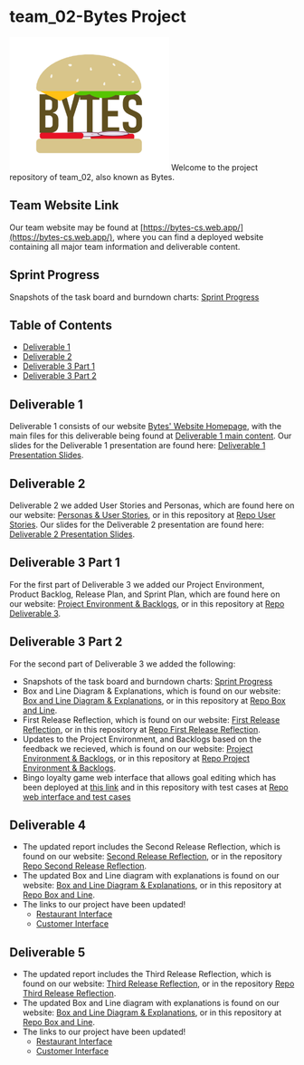 # team_02-Bytes Project

<img src="https://github.com/CSCC01/team_02-project/blob/master/teamWebsite/public/assets/common/logo.png" alt="Bytes Logo" width="282" height="236">
Welcome to the project repository of team_02, also known as Bytes.

## Team Website Link

Our team website may be found at [https://bytes-cs.web.app/](https://bytes-cs.web.app/), where you can find a deployed website containing all major team information and deliverable content.

## Sprint Progress

Snapshots of the task board and burndown charts: [Sprint Progress](https://github.com/CSCC01/team_02-project/tree/master/sprintProgress)

## Table of Contents

-   [Deliverable 1](#deliverable-1)
-   [Deliverable 2](#deliverable-2)
-   [Deliverable 3 Part 1](#deliverable-3-part-1)
-   [Deliverable 3 Part 2](#deliverable-3-part-2)

## Deliverable 1

Deliverable 1 consists of our website [Bytes' Website Homepage](https://bytes-cs.web.app/), with the main files for this deliverable being found at [Deliverable 1 main content](teamWebsite/public/deliverables/d1). Our slides for the Deliverable 1 presentation are found here: [Deliverable 1 Presentation Slides](slides/deliverable1_slides.pdf).

## Deliverable 2

Deliverable 2 we added User Stories and Personas, which are found here on our website: [Personas & User Stories](https://bytes-cs.web.app/deliverables/d2/personaUserStories.html), or in this repository at [Repo User Stories](teamWebsite/public/deliverables/d2/personaUserStories.html). Our slides for the Deliverable 2 presentation are found here: [Deliverable 2 Presentation Slides](slides/deliverable2_slides.pdf).

## Deliverable 3 Part 1

For the first part of Deliverable 3 we added our Project Environment, Product Backlog, Release Plan, and Sprint Plan, which are found here on our website: [Project Environment & Backlogs](https://bytes-cs.web.app/deliverables/d3/projectEnvironmentBacklogs.html), or in this repository at [Repo Deliverable 3](teamWebsite/public/deliverables/d3/projectEnvironmentBacklogs.html).

## Deliverable 3 Part 2

For the second part of Deliverable 3 we added the following:

-   Snapshots of the task board and burndown charts: [Sprint Progress](https://github.com/CSCC01/team_02-project/tree/master/sprintProgress)
-   Box and Line Diagram & Explanations, which is found on our website: [Box and Line Diagram & Explanations](https://bytes-cs.web.app/deliverables/d3/boxAndLine.html), or in this repository at [Repo Box and Line](teamWebsite/public/deliverables/d3/boxAndLine.html).
-   First Release Reflection, which is found on our website: [First Release Reflection](https://bytes-cs.web.app/deliverables/d3/firstReleaseReflection.html), or in this repository at [Repo First Release Reflection](teamWebsite/public/deliverables/d3/).
-   Updates to the Project Environment, and Backlogs based on the feedback we recieved, which is found on our website: [Project Environment & Backlogs](https://bytes-cs.web.app/deliverables/d3/projectEnvironmentBacklogs.html), or in this repository at [Repo Project Environment & Backlogs](teamWebsite/public/deliverables/d3/projectEnvironmentBacklogs.html).
-   Bingo loyalty game web interface that allows goal editing which has been deployed at [this link](https://bytes-restaurants.herokuapp.com/) and in this repository with test cases at [Repo web interface and test cases](https://github.com/CSCC01/team_02-project/tree/master/project)

## Deliverable 4

-   The updated report includes the Second Release Reflection, which is found on our website: [Second Release Reflection](https://bytes-cs.web.app/deliverables/d4/secondReleaseReflection.html), or in the repository [Repo Second Release Reflection](teamWebsite/public/deliverables/d4/secondReleaseReflection.html).
-   The updated Box and Line diagram with explanations is found on our website: [Box and Line Diagram & Explanations](https://bytes-cs.web.app/deliverables/d4/newBoxAndLine.html), or in this repository at [Repo Box and Line](teamWebsite/public/deliverables/d4/newBoxAndLine.html).
-   The links to our project have been updated!
    -   [Restaurant Interface](https://bytes-restaurants.herokuapp.com/)
    -   [Customer Interface](https://bytes-rewards.herokuapp.com/)

## Deliverable 5

-   The updated report includes the Third Release Reflection, which is found on our website: [Third Release Reflection](https://bytes-cs.web.app/deliverables/d5/thirdReleaseReflection.html), or in the repository [Repo Third Release Reflection](teamWebsite/public/deliverables/d5/thirdReleaseReflection.html).
-   The updated Box and Line diagram with explanations is found on our website: [Box and Line Diagram & Explanations](https://bytes-cs.web.app/deliverables/d5/finalBoxAndLine.html), or in this repository at [Repo Box and Line](teamWebsite/public/deliverables/d5/finalBoxAndLine.html).
-   The links to our project have been updated!
    -   [Restaurant Interface](https://bytes-restaurants.herokuapp.com/)
    -   [Customer Interface](https://bytes-rewards.herokuapp.com/)
